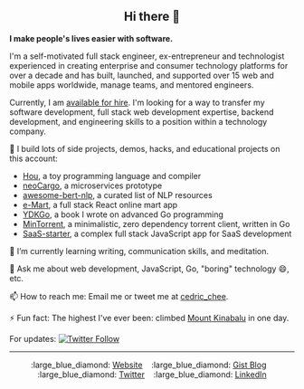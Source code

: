 <h2 align="center">Hi there 👋</h2>

**I make people's lives easier with software.**

I'm a self-motivated full stack engineer, ex-entrepreneur and technologist experienced in creating enterprise and consumer technology platforms for over a decade and has built, launched, and supported over 15 web and mobile apps worldwide, manage teams, and mentored engineers.

Currently, I am [available for hire](https://cedricchee.com/2020/04/21/hire-cedric-chee/). I'm looking for a way to transfer my software development, full stack web development expertise, backend development, and engineering skills to a position within a technology company.

🔭 I build lots of side projects, demos, hacks, and educational projects on this account:
- [Hou](https://github.com/cedrickchee/hou), a toy programming language and compiler
- [neoCargo](https://github.com/cedrickchee/neoCargo), a microservices prototype
- [awesome-bert-nlp](https://github.com/cedrickchee/awesome-bert-nlp), a curated list of NLP resources
- [e-Mart](https://github.com/cedrickchee/e-mart), a full stack React online mart app
- [YDKGo](https://ydkgo.netlify.app/), a book I wrote on advanced Go programming
- [MinTorrent](https://github.com/cedrickchee/min-torrent), a minimalistic, zero dependency torrent client, written in Go
- [SaaS-starter](https://github.com/cedrickchee/saas-starter), a complex full stack JavaScript app for SaaS development

🌱 I’m currently learning writing, communication skills, and meditation.

💬 Ask me about web development, JavaScript, Go, "boring" technology :smile:, etc.

📫 How to reach me: Email me or tweet me at [cedric_chee](https://twitter.com/cedric_chee).

⚡ Fun fact: The highest I've ever been: climbed [Mount Kinabalu](https://en.wikipedia.org/wiki/Mount_Kinabalu) in one day.

For updates: [![Twitter Follow](https://img.shields.io/twitter/follow/cedric_chee?label=Follow&style=social)](https://twitter.com/cedric_chee)

---

<p align="center">
  :large_blue_diamond:&nbsp;<a href="https://cedricchee.com">Website</a>&nbsp;&nbsp;&nbsp;
  :large_blue_diamond:&nbsp;<a href="https://gist.github.com/cedrickchee">Gist Blog</a>&nbsp;&nbsp;&nbsp;
  :large_blue_diamond:&nbsp;<a href="https://twitter.com/cedric_chee">Twitter</a>&nbsp;&nbsp;&nbsp;
  :large_blue_diamond:&nbsp;<a href="https://www.linkedin.com/in/cedricchee/">LinkedIn</a>
</p>
